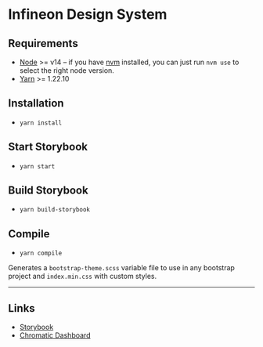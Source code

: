 # Infineon Design System

## Requirements

- [Node](https://nodejs.org/en/) >= v14 – if you have [nvm](https://github.com/creationix/nvm#node-version-manager---) installed, you can just run `nvm use` to select the right node version.
- [Yarn](https://classic.yarnpkg.com/en/) >= 1.22.10

## Installation

- `yarn install`

## Start Storybook

- `yarn start`

## Build Storybook

- `yarn build-storybook`

## Compile

- `yarn compile`

Generates a `bootstrap-theme.scss` variable file to use in any bootstrap project and `index.min.css` with custom styles.

***

## Links

- [Storybook](https://master--61b7000349b6d0003ab22d5d.chromatic.com)
- [Chromatic Dashboard](https://www.chromatic.com/builds?appId=61b7000349b6d0003ab22d5d)
